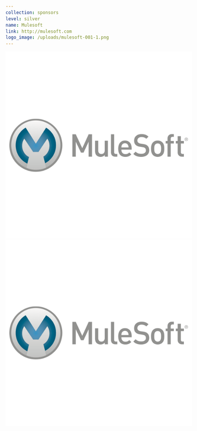 ```yaml
---
collection: sponsors
level: silver
name: Mulesoft
link: http://mulesoft.com
logo_image: /uploads/mulesoft-001-1.png
---
```



![](/uploads/versions/mulesoft-001-2---x----600-600x---.png)![](/uploads/versions/mulesoft-001-1---x----600-600x---.png)